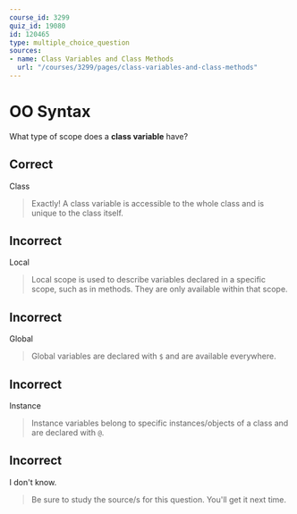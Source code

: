 ```yaml
---
course_id: 3299
quiz_id: 19080
id: 120465
type: multiple_choice_question
sources:
- name: Class Variables and Class Methods
  url: "/courses/3299/pages/class-variables-and-class-methods"
---
```


# OO Syntax

What type of scope does a **class variable** have?

## Correct

Class

> Exactly! A class variable is accessible to the whole class and is unique to the
> class itself.

## Incorrect

Local

> Local scope is used to describe variables declared in a specific scope, such as
> in methods. They are only available within that scope.

## Incorrect

Global

> Global variables are declared with `$` and are available everywhere.

## Incorrect

Instance

> Instance variables belong to specific instances/objects of a class and are
> declared with `@`.

## Incorrect

I don't know.

> Be sure to study the source/s for this question. You'll get it next time.
